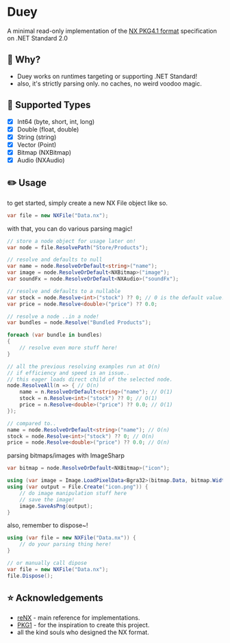 # Duey
A minimal read-only implementation of the [NX PKG4.1 format](http://nxformat.github.io/) specification on .NET Standard 2.0

## 🤔 Why?
* Duey works on runtimes targeting or supporting .NET Standard!
* also, it's strictly parsing only. no caches, no weird voodoo magic.

## 🏹 Supported Types
- [x] Int64 (byte, short, int, long)
- [x] Double (float, double)
- [x] String (string)
- [x] Vector (Point)
- [x] Bitmap (NXBitmap)
- [x] Audio (NXAudio)

## ✏️ Usage
to get started, simply create a new NX File object like so.
```csharp
var file = new NXFile("Data.nx");
```
with that, you can do various parsing magic!
```csharp
// store a node object for usage later on!
var node = file.ResolvePath("Store/Products");

// resolve and defaults to null
var name = node.ResolveOrDefault<string>("name");
var image = node.ResolveOrDefault<NXBitmap>("image");
var soundFx = node.ResolveOrDefault<NXAudio>("soundFx");

// resolve and defaults to a nullable
var stock = node.Resolve<int>("stock") ?? 0; // 0 is the default value!
var price = node.Resolve<double>("price") ?? 0.0;

// resolve a node ..in a node!
var bundles = node.Resolve("Bundled Products");

foreach (var bundle in bundles)
{
    // resolve even more stuff here!
}

// all the previous resolving examples run at O(n)
// if efficiency and speed is an issue..
// this eager loads direct child of the selected node.
node.ResolveAll(n => { // O(n)
    name = n.ResolveOrDefault<string>("name"); // O(1)
    stock = n.Resolve<int>("stock") ?? 0; // O(1)
    price = n.Resolve<double>("price") ?? 0.0; // O(1)
});

// compared to..
name = node.ResolveOrDefault<string>("name"); // O(n)
stock = node.Resolve<int>("stock") ?? 0; // O(n)
price = node.Resolve<double>("price") ?? 0.0; // O(n)
```
parsing bitmaps/images with ImageSharp
```csharp
var bitmap = node.ResolveOrDefault<NXBitmap>("icon");

using (var image = Image.LoadPixelData<Bgra32>(bitmap.Data, bitmap.Width, bitmap.Height))
using (var output = File.Create("icon.png")) {
    // do image manipulation stuff here
    // save the image!
    image.SaveAsPng(output);
}
```
also, remember to dispose~!
```csharp
using (var file = new NXFile("Data.nx")) {
    // do your parsing thing here!
}

// or manually call dipose
var file = new NXFile("Data.nx");
file.Dispose();
```

## ⭐️ Acknowledgements
* [reNX](https://github.com/angelsl/ms-reNX) - main reference for implementations.
* [PKG1](https://labs.crr.io/maplestory/PKG1) - for the inspiration to create this project.
* all the kind souls who designed the NX format.
